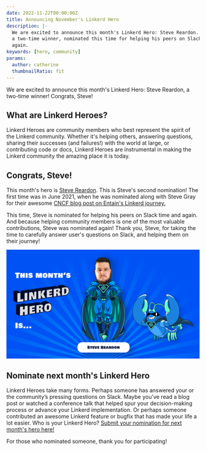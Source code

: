 ```yaml
---
date: 2022-11-22T00:00:00Z
title: Announcing November's Linkerd Hero
description: |-
  We are excited to announce this month's Linkerd Hero: Steve Reardon. Steve is
  a two-time winner, nominated this time for helping his peers on Slack time and
  again.
keywords: [hero, community]
params:
  author: catherine
  thumbnailRatio: fit
---
```


We are excited to announce this month's Linkerd Hero: Steve Reardon, a two-time
winner! Congrats, Steve!

## What are Linkerd Heroes?

Linkerd Heroes are community members who best represent the spirit of
the Linkerd community. Whether it's helping others, answering
questions, sharing their successes (and failures!) with the world
at large, or contributing code or docs, Linkerd Heroes are instrumental
in making the Linkerd community the amazing place it is today.

## Congrats, Steve!

This month's hero is [Steve Reardon](https://github.com/Monkman08).
This is Steve's second nomination! The first time was in June 2021,
when he was nominated along with Steve Gray for their awesome
[CNCF blog post on Entain's Linkerd journey.](https://www.cncf.io/blog/2021/04/19/when-lebron-scores-latency-matters-realizing-10x-throughput-while-driving-down-costs-and-sleeping-through-the-night/)

This time, Steve is nominated for helping his peers on Slack time
and again. And because helping community members is one of the most
valuable contributions, Steve was nominated again! Thank you, Steve,
for taking the time to carefully answer user's questions on Slack,
and helping them on their journey!

![Steve Reardon](cover.jpg)

## Nominate next month's Linkerd Hero

Linkerd Heroes take many forms. Perhaps someone has answered your
or the community’s pressing questions on Slack. Maybe you've read a
blog post or watched a conference talk that helped spur your
decision-making process or advance your Linkerd implementation.
Or perhaps someone contributed an awesome Linkerd feature or bugfix
that has made your life a lot easier. Who is your Linkerd Hero?
[Submit your nomination for next month's hero here!](https://docs.google.com/forms/d/e/1FAIpQLSfNv--UnbbZSzW7J3SbREIMI-HaooyX9im8yLIGB7M_LKT_Fw/viewform?usp=sf_link)

For those who nominated someone, thank you for participating!

